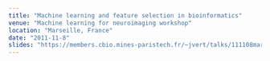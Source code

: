```yaml
---
title: "Machine learning and feature selection in bioinformatics"
venue: "Machine learning for neuroimaging workshop"
location: "Marseille, France"
date: "2011-11-8"
slides: "https://members.cbio.mines-paristech.fr/~jvert/talks/111108marseille/marseille.pdf"
---
```

